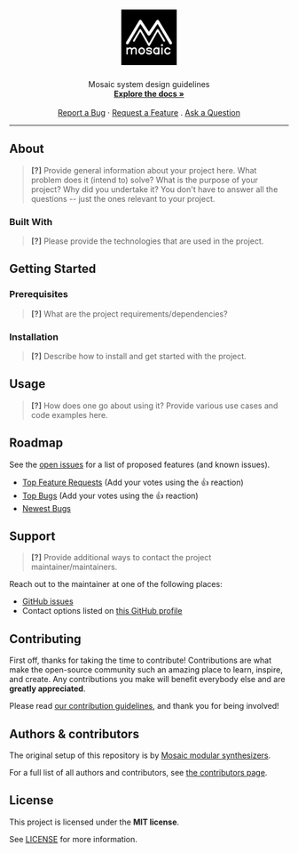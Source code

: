 <h1 align="center">
  <a href="https://github.com/Mosaic-modular/mosaic-system-design-guidelines">
    <!-- Please provide path to your logo here -->
    <img src="docs/images/MMlogo3.png" alt="Logo" width="100" height="100">
  </a>
</h1>

<div align="center">
  Mosaic system design guidelines
  <br />
  <a href="#about"><strong>Explore the docs »</strong></a>
  <br />
  <br />
  <a href="https://github.com/Mosaic-modular/mosaic-system-design-guidelines/issues/new?assignees=&labels=bug&template=01_BUG_REPORT.md&title=bug%3A+">Report a Bug</a>
  ·
  <a href="https://github.com/Mosaic-modular/mosaic-system-design-guidelines/issues/new?assignees=&labels=enhancement&template=02_FEATURE_REQUEST.md&title=feat%3A+">Request a Feature</a>
  .
  <a href="https://github.com/Mosaic-modular/mosaic-system-design-guidelines/issues/new?assignees=&labels=question&template=04_SUPPORT_QUESTION.md&title=support%3A+">Ask a Question</a>
</div>



---

## About

> **[?]**
> Provide general information about your project here.
> What problem does it (intend to) solve?
> What is the purpose of your project?
> Why did you undertake it?
> You don't have to answer all the questions -- just the ones relevant to your project.



### Built With

> **[?]**
> Please provide the technologies that are used in the project.

## Getting Started

### Prerequisites

> **[?]**
> What are the project requirements/dependencies?

### Installation

> **[?]**
> Describe how to install and get started with the project.

## Usage

> **[?]**
> How does one go about using it?
> Provide various use cases and code examples here.

## Roadmap

See the [open issues](https://github.com/Mosaic-modular/mosaic-system-design-guidelines/issues) for a list of proposed features (and known issues).

- [Top Feature Requests](https://github.com/Mosaic-modular/mosaic-system-design-guidelines/issues?q=label%3Aenhancement+is%3Aopen+sort%3Areactions-%2B1-desc) (Add your votes using the 👍 reaction)
- [Top Bugs](https://github.com/Mosaic-modular/mosaic-system-design-guidelines/issues?q=is%3Aissue+is%3Aopen+label%3Abug+sort%3Areactions-%2B1-desc) (Add your votes using the 👍 reaction)
- [Newest Bugs](https://github.com/Mosaic-modular/mosaic-system-design-guidelines/issues?q=is%3Aopen+is%3Aissue+label%3Abug)

## Support

> **[?]**
> Provide additional ways to contact the project maintainer/maintainers.

Reach out to the maintainer at one of the following places:

- [GitHub issues](https://github.com/Mosaic-modular/mosaic-system-design-guidelines/issues/new?assignees=&labels=question&template=04_SUPPORT_QUESTION.md&title=support%3A+)
- Contact options listed on [this GitHub profile](https://github.com/Mosaic-modular)


## Contributing

First off, thanks for taking the time to contribute! Contributions are what make the open-source community such an amazing place to learn, inspire, and create. Any contributions you make will benefit everybody else and are **greatly appreciated**.


Please read [our contribution guidelines](docs/CONTRIBUTING.md), and thank you for being involved!

## Authors & contributors

The original setup of this repository is by [Mosaic modular synthesizers](https://github.com/Mosaic-modular).

For a full list of all authors and contributors, see [the contributors page](https://github.com/Mosaic-modular/mosaic-system-design-guidelines/contributors).


## License

This project is licensed under the **MIT license**.

See [LICENSE](LICENSE) for more information.

